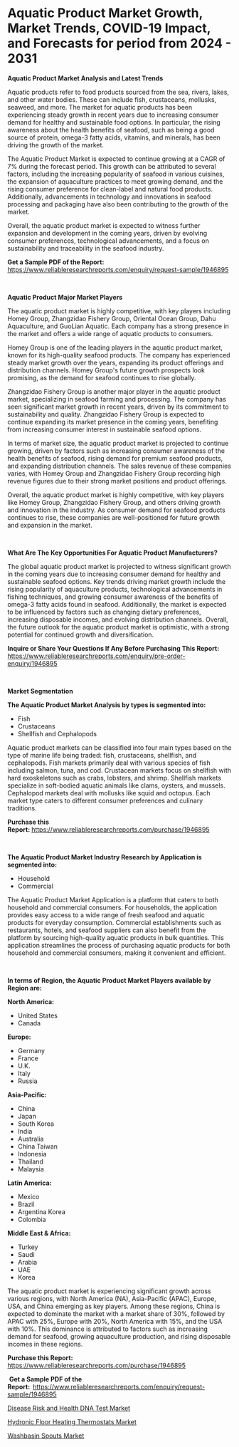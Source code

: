 <p><h1>Aquatic Product Market Growth, Market Trends, COVID-19 Impact, and Forecasts for period from 2024 - 2031</h1></p><p><strong>Aquatic Product Market Analysis and Latest Trends</strong></p>
<p><p>Aquatic products refer to food products sourced from the sea, rivers, lakes, and other water bodies. These can include fish, crustaceans, mollusks, seaweed, and more. The market for aquatic products has been experiencing steady growth in recent years due to increasing consumer demand for healthy and sustainable food options. In particular, the rising awareness about the health benefits of seafood, such as being a good source of protein, omega-3 fatty acids, vitamins, and minerals, has been driving the growth of the market.</p><p>The Aquatic Product Market is expected to continue growing at a CAGR of 7% during the forecast period. This growth can be attributed to several factors, including the increasing popularity of seafood in various cuisines, the expansion of aquaculture practices to meet growing demand, and the rising consumer preference for clean-label and natural food products. Additionally, advancements in technology and innovations in seafood processing and packaging have also been contributing to the growth of the market.</p><p>Overall, the aquatic product market is expected to witness further expansion and development in the coming years, driven by evolving consumer preferences, technological advancements, and a focus on sustainability and traceability in the seafood industry.</p></p>
<p><strong>Get a Sample PDF of the Report:&nbsp;</strong> <a href="https://www.reliableresearchreports.com/enquiry/request-sample/1946895">https://www.reliableresearchreports.com/enquiry/request-sample/1946895</a></p>
<p>&nbsp;</p>
<p><strong>Aquatic Product Major Market Players</strong></p>
<p><p>The aquatic product market is highly competitive, with key players including Homey Group, Zhangzidao Fishery Group, Oriental Ocean Group, Dahu Aquaculture, and GuoLian Aquatic. Each company has a strong presence in the market and offers a wide range of aquatic products to consumers.</p><p>Homey Group is one of the leading players in the aquatic product market, known for its high-quality seafood products. The company has experienced steady market growth over the years, expanding its product offerings and distribution channels. Homey Group's future growth prospects look promising, as the demand for seafood continues to rise globally.</p><p>Zhangzidao Fishery Group is another major player in the aquatic product market, specializing in seafood farming and processing. The company has seen significant market growth in recent years, driven by its commitment to sustainability and quality. Zhangzidao Fishery Group is expected to continue expanding its market presence in the coming years, benefiting from increasing consumer interest in sustainable seafood options.</p><p>In terms of market size, the aquatic product market is projected to continue growing, driven by factors such as increasing consumer awareness of the health benefits of seafood, rising demand for premium seafood products, and expanding distribution channels. The sales revenue of these companies varies, with Homey Group and Zhangzidao Fishery Group recording high revenue figures due to their strong market positions and product offerings.</p><p>Overall, the aquatic product market is highly competitive, with key players like Homey Group, Zhangzidao Fishery Group, and others driving growth and innovation in the industry. As consumer demand for seafood products continues to rise, these companies are well-positioned for future growth and expansion in the market.</p></p>
<p>&nbsp;</p>
<p><strong>What Are The Key Opportunities For Aquatic Product Manufacturers?</strong></p>
<p><p>The global aquatic product market is projected to witness significant growth in the coming years due to increasing consumer demand for healthy and sustainable seafood options. Key trends driving market growth include the rising popularity of aquaculture products, technological advancements in fishing techniques, and growing consumer awareness of the benefits of omega-3 fatty acids found in seafood. Additionally, the market is expected to be influenced by factors such as changing dietary preferences, increasing disposable incomes, and evolving distribution channels. Overall, the future outlook for the aquatic product market is optimistic, with a strong potential for continued growth and diversification.</p></p>
<p><strong>Inquire or Share Your Questions If Any Before Purchasing This Report:</strong> <a href="https://www.reliableresearchreports.com/enquiry/pre-order-enquiry/1946895">https://www.reliableresearchreports.com/enquiry/pre-order-enquiry/1946895</a></p>
<p>&nbsp;</p>
<p><strong>Market Segmentation</strong></p>
<p><strong>The Aquatic Product Market Analysis by types is segmented into:</strong></p>
<p><ul><li>Fish</li><li>Crustaceans</li><li>Shellfish and Cephalopods</li></ul></p>
<p><p>Aquatic product markets can be classified into four main types based on the type of marine life being traded: fish, crustaceans, shellfish, and cephalopods. Fish markets primarily deal with various species of fish including salmon, tuna, and cod. Crustacean markets focus on shellfish with hard exoskeletons such as crabs, lobsters, and shrimp. Shellfish markets specialize in soft-bodied aquatic animals like clams, oysters, and mussels. Cephalopod markets deal with mollusks like squid and octopus. Each market type caters to different consumer preferences and culinary traditions.</p></p>
<p><strong>Purchase this Report:&nbsp;</strong><a href="https://www.reliableresearchreports.com/purchase/1946895">https://www.reliableresearchreports.com/purchase/1946895</a></p>
<p>&nbsp;</p>
<p><strong>The Aquatic Product Market Industry Research by Application is segmented into:</strong></p>
<p><ul><li>Household</li><li>Commercial</li></ul></p>
<p><p>The Aquatic Product Market Application is a platform that caters to both household and commercial consumers. For households, the application provides easy access to a wide range of fresh seafood and aquatic products for everyday consumption. Commercial establishments such as restaurants, hotels, and seafood suppliers can also benefit from the platform by sourcing high-quality aquatic products in bulk quantities. This application streamlines the process of purchasing aquatic products for both household and commercial consumers, making it convenient and efficient.</p></p>
<p>&nbsp;</p>
<p><strong>In terms of Region, the Aquatic Product Market Players available by Region are:</strong></p>
<p>
    <p> <strong> North America: </strong>
        <ul>
            <li>United States</li>
            <li>Canada</li>
        </ul>
        </p> 
    <p> <strong> Europe: </strong>
        <ul>
            <li>Germany</li>
            <li>France</li>
            <li>U.K.</li>
            <li>Italy</li>
            <li>Russia</li>
        </ul>
        </p> 
    <p> <strong> Asia-Pacific: </strong>
        <ul>
            <li>China</li>
            <li>Japan</li>
            <li>South Korea</li>
            <li>India</li>
            <li>Australia</li>
            <li>China Taiwan</li>
            <li>Indonesia</li>
            <li>Thailand</li>
            <li>Malaysia</li>
        </ul>
        </p> 
    <p> <strong> Latin America: </strong>
        <ul>
            <li>Mexico</li>
            <li>Brazil</li>
            <li>Argentina Korea</li>
            <li>Colombia</li>
        </ul>
        </p> 
    <p> <strong> Middle East & Africa: </strong>
        <ul>
            <li>Turkey</li>
            <li>Saudi</li>
            <li>Arabia</li>
            <li>UAE</li>
            <li>Korea</li>
        </ul>
    </p>
    </p>
<p><p>The aquatic product market is experiencing significant growth across various regions, with North America (NA), Asia-Pacific (APAC), Europe, USA, and China emerging as key players. Among these regions, China is expected to dominate the market with a market share of 30%, followed by APAC with 25%, Europe with 20%, North America with 15%, and the USA with 10%. This dominance is attributed to factors such as increasing demand for seafood, growing aquaculture production, and rising disposable incomes in these regions.</p></p>
<p><strong>Purchase this Report: </strong><a href="https://www.reliableresearchreports.com/purchase/1946895">https://www.reliableresearchreports.com/purchase/1946895</a></p>
<p>&nbsp;<strong>Get a Sample PDF of the Report:&nbsp;&nbsp;</strong><a href="https://www.reliableresearchreports.com/enquiry/request-sample/1946895">https://www.reliableresearchreports.com/enquiry/request-sample/1946895</a></p>
<p><strong></strong></p>
<p><p><a href="https://view.publitas.com/reportprime-1/disease-risk-and-health-dna-test-market-research-report-the-key-to-successful-business-strategy-forecasted-for-period-from-2024-2031/">Disease Risk and Health DNA Test Market</a></p><p><a href="https://view.publitas.com/reportprime-1/hydronic-floor-heating-thermostats-market-a-comprehensive-report-of-its-market-share-growth-trends-2024-2031/">Hydronic Floor Heating Thermostats Market</a></p><p><a href="https://view.publitas.com/reportprime-1/global-washbasin-spouts-market-size-and-market-trends-insights-and-projections-from-2024-to-2031/">Washbasin Spouts Market</a></p></p>
